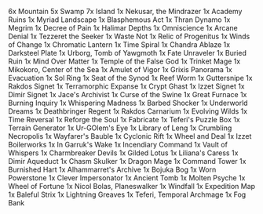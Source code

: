 6x Mountain
5x Swamp
7x Island
1x Nekusar, the Mindrazer
1x Academy Ruins
1x Myriad Landscape
1x Blasphemous Act
1x Thran Dynamo
1x Megrim
1x Decree of Pain
1x Halimar Depths
1x Omniscience
1x Arcane Denial
1x Tezzeret the Seeker
1x Waste Not
1x Relic of Progenitus
1x Winds of Change
1x Chromatic Lantern
1x Time Spiral
1x Chandra Ablaze
1x Darksteel Plate
1x Urborg, Tomb of Yawgmoth
1x Fate Unraveler
1x Buried Ruin
1x Mind Over Matter
1x Temple of the False God
1x Trinket Mage
1x Mikokoro, Center of the Sea
1x Amulet of Vigor
1x Grixis Panorama
1x Evacuation
1x Sol Ring
1x Seat of the Synod
1x Reef Worm
1x Guttersnipe
1x Rakdos Signet
1x Terramorphic Expanse
1x Crypt Ghast
1x Izzet Signet
1x Dimir Signet
1x Jace's Archivist
1x Curse of the Swine
1x Great Furnace
1x Burning Inquiry
1x Whispering Madness
1x Barbed Shocker
1x Underworld Dreams
1x Deathbringer Regent
1x Rakdos Carnarium
1x Evolving Wilds
1x Time Reversal
1x Reforge the Soul
1x Fabricate
1x Teferi's Puzzle Box
1x Terrain Generator
1x Ur-GOlem's Eye
1x Library of Leng
1x Crumbling Necropolis
1x Wayfarer's Bauble
1x Cyclonic Rift
1x Wheel and Deal
1x Izzet Boilerworks
1x In Garruk's Wake
1x Incendiary Command
1x Vault of Whispers
1x Charmbreaker Devils
1x Gilded Lotus
1x Liliana's Caress
1x Dimir Aqueduct
1x Chasm Skulker
1x Dragon Mage
1x Command Tower
1x Burnished Hart
1x Alhammarret's Archive
1x Bojuka Bog
1x Worn Powerstone
1x Clever Impersonator
1x Ancient Tomb
1x Molten Psyche
1x Wheel of Fortune
1x Nicol Bolas, Planeswalker
1x Windfall
1x Expedition Map
1x Baleful Strix
1x Lightning Greaves
1x Teferi, Temporal Archmage
1x Fog Bank